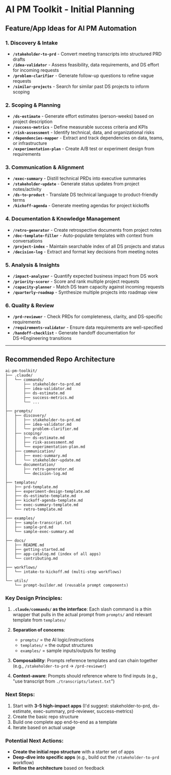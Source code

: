 # AI PM Toolkit - Initial Planning

## Feature/App Ideas for AI PM Automation

### 1. **Discovery & Intake**
- **`/stakeholder-to-prd`** - Convert meeting transcripts into structured PRD drafts
- **`/idea-validator`** - Assess feasibility, data requirements, and DS effort for incoming requests
- **`/problem-clarifier`** - Generate follow-up questions to refine vague requests
- **`/similar-projects`** - Search for similar past DS projects to inform scoping

### 2. **Scoping & Planning**
- **`/ds-estimate`** - Generate effort estimates (person-weeks) based on project description
- **`/success-metrics`** - Define measurable success criteria and KPIs
- **`/risk-assessment`** - Identify technical, data, and organizational risks
- **`/dependencies-mapper`** - Extract and track dependencies on data, teams, or infrastructure
- **`/experimentation-plan`** - Create A/B test or experiment design from requirements

### 3. **Communication & Alignment**
- **`/exec-summary`** - Distill technical PRDs into executive summaries
- **`/stakeholder-update`** - Generate status updates from project notes/activity
- **`/ds-to-product`** - Translate DS technical language to product-friendly terms
- **`/kickoff-agenda`** - Generate meeting agendas for project kickoffs

### 4. **Documentation & Knowledge Management**
- **`/retro-generator`** - Create retrospective documents from project notes
- **`/doc-template-filler`** - Auto-populate templates with context from conversations
- **`/project-index`** - Maintain searchable index of all DS projects and status
- **`/decision-log`** - Extract and format key decisions from meeting notes

### 5. **Analysis & Insights**
- **`/impact-analyzer`** - Quantify expected business impact from DS work
- **`/priority-scorer`** - Score and rank multiple project requests
- **`/capacity-planner`** - Match DS team capacity against incoming requests
- **`/quarterly-roadmap`** - Synthesize multiple projects into roadmap view

### 6. **Quality & Review**
- **`/prd-reviewer`** - Check PRDs for completeness, clarity, and DS-specific requirements
- **`/requirements-validator`** - Ensure data requirements are well-specified
- **`/handoff-checklist`** - Generate handoff documentation for DS→Engineering transitions

---

## Recommended Repo Architecture

```
ai-pm-toolkit/
├── .claude/
│   └── commands/
│       ├── stakeholder-to-prd.md
│       ├── idea-validator.md
│       ├── ds-estimate.md
│       ├── success-metrics.md
│       └── ...
│
├── prompts/
│   ├── discovery/
│   │   ├── stakeholder-to-prd.md
│   │   ├── idea-validator.md
│   │   └── problem-clarifier.md
│   ├── scoping/
│   │   ├── ds-estimate.md
│   │   ├── risk-assessment.md
│   │   └── experimentation-plan.md
│   ├── communication/
│   │   ├── exec-summary.md
│   │   └── stakeholder-update.md
│   └── documentation/
│       ├── retro-generator.md
│       └── decision-log.md
│
├── templates/
│   ├── prd-template.md
│   ├── experiment-design-template.md
│   ├── ds-estimate-template.md
│   ├── kickoff-agenda-template.md
│   ├── exec-summary-template.md
│   └── retro-template.md
│
├── examples/
│   ├── sample-transcript.txt
│   ├── sample-prd.md
│   └── sample-exec-summary.md
│
├── docs/
│   ├── README.md
│   ├── getting-started.md
│   ├── app-catalog.md (index of all apps)
│   └── contributing.md
│
├── workflows/
│   └── intake-to-kickoff.md (multi-step workflows)
│
└── utils/
    └── prompt-builder.md (reusable prompt components)
```

### Key Design Principles:

1. **`.claude/commands/` as the interface**: Each slash command is a thin wrapper that pulls in the actual prompt from `prompts/` and relevant template from `templates/`

2. **Separation of concerns**:
   - `prompts/` = the AI logic/instructions
   - `templates/` = the output structures
   - `examples/` = sample inputs/outputs for testing

3. **Composability**: Prompts reference templates and can chain together (e.g., `/stakeholder-to-prd` → `/prd-reviewer`)

4. **Context-aware**: Prompts should reference where to find inputs (e.g., "use transcript from `./transcripts/latest.txt`")

### Next Steps:

1. Start with **3-5 high-impact apps** (I'd suggest: stakeholder-to-prd, ds-estimate, exec-summary, prd-reviewer, success-metrics)
2. Create the basic repo structure
3. Build one complete app end-to-end as a template
4. Iterate based on actual usage

### Potential Next Actions:

- **Create the initial repo structure** with a starter set of apps
- **Deep-dive into specific apps** (e.g., build out the `/stakeholder-to-prd` workflow)
- **Refine the architecture** based on feedback
